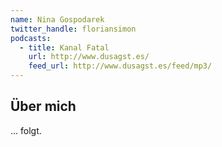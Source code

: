 ```yaml
---
name: Nina Gospodarek
twitter_handle: floriansimon
podcasts:
  - title: Kanal Fatal
    url: http://www.dusagst.es/
    feed_url: http://www.dusagst.es/feed/mp3/
---
```


## Über mich

... folgt.
